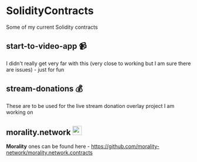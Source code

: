 # SolidityContracts
Some of my current Solidity contracts

## start-to-video-app :video_camera:
I didn't really get very far with this (very close to working but I am sure there are issues) - just for fun

## stream-donations :moneybag:
These are to be used for the live stream donation overlay project I am working on

## morality.network <img width="25" height="25" src="https://i.postimg.cc/J0mKhXCD/mo.png">
**Morality** ones can be found here - https://github.com/morality-network/morality.network.contracts
